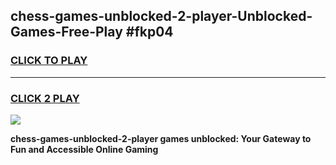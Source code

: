 
## chess-games-unblocked-2-player-Unblocked-Games-Free-Play #fkp04
<h3>
<a href="https://us.freeplayer.one?title=chess-games-unblocked-2-player&ref=9M">CLICK TO PLAY</a></h3>
<hr>

<h3>
<a href="https://us.freeplayer.one?title=chess-games-unblocked-2-player&ref=9M">CLICK 2 PLAY</a>
  
</h3>

<a href="https://us.freeplayer.one?title=chess-games-unblocked-2-player&ref=9M"><img src="https://clearcache.store/games.png"></a>


**chess-games-unblocked-2-player games unblocked: Your Gateway to Fun and Accessible Online Gaming**
